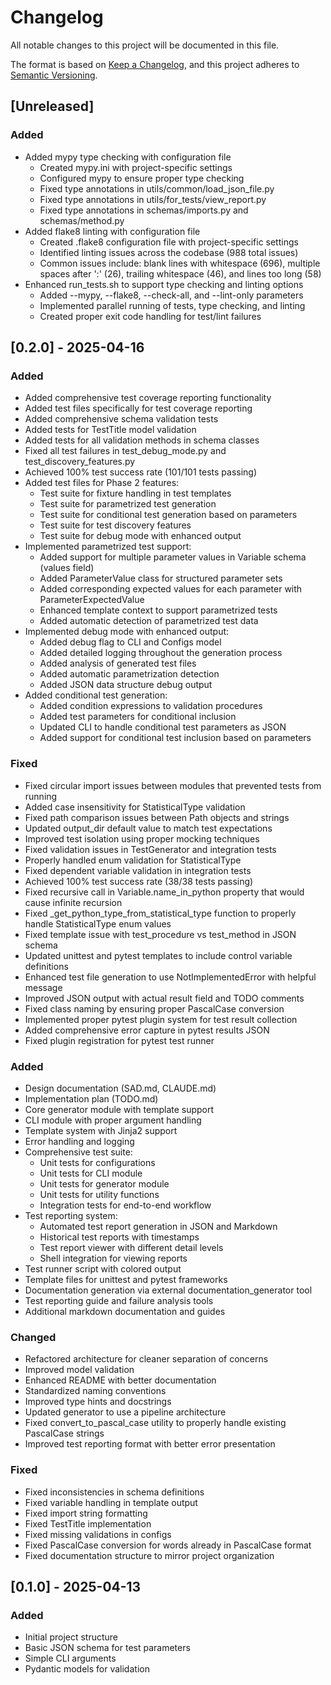# Changelog

All notable changes to this project will be documented in this file.

The format is based on [Keep a Changelog](https://keepachangelog.com/en/1.1.0/),
and this project adheres to [Semantic Versioning](https://semver.org/spec/v2.0.0.html).

## [Unreleased]

### Added
- Added mypy type checking with configuration file
  - Created mypy.ini with project-specific settings
  - Configured mypy to ensure proper type checking
  - Fixed type annotations in utils/common/load_json_file.py
  - Fixed type annotations in utils/for_tests/view_report.py
  - Fixed type annotations in schemas/imports.py and schemas/method.py
- Added flake8 linting with configuration file
  - Created .flake8 configuration file with project-specific settings
  - Identified linting issues across the codebase (988 total issues)
  - Common issues include: blank lines with whitespace (696), multiple spaces after ':' (26), 
    trailing whitespace (46), and lines too long (58)
- Enhanced run_tests.sh to support type checking and linting options
  - Added --mypy, --flake8, --check-all, and --lint-only parameters
  - Implemented parallel running of tests, type checking, and linting
  - Created proper exit code handling for test/lint failures

## [0.2.0] - 2025-04-16

### Added
- Added comprehensive test coverage reporting functionality
- Added test files specifically for test coverage reporting
- Added comprehensive schema validation tests
- Added tests for TestTitle model validation
- Added tests for all validation methods in schema classes
- Fixed all test failures in test_debug_mode.py and test_discovery_features.py
- Achieved 100% test success rate (101/101 tests passing)
- Added test files for Phase 2 features:
  - Test suite for fixture handling in test templates
  - Test suite for parametrized test generation
  - Test suite for conditional test generation based on parameters
  - Test suite for test discovery features
  - Test suite for debug mode with enhanced output
- Implemented parametrized test support:
  - Added support for multiple parameter values in Variable schema (values field)
  - Added ParameterValue class for structured parameter sets
  - Added corresponding expected values for each parameter with ParameterExpectedValue
  - Enhanced template context to support parametrized tests
  - Added automatic detection of parametrized test data
- Implemented debug mode with enhanced output:
  - Added debug flag to CLI and Configs model
  - Added detailed logging throughout the generation process
  - Added analysis of generated test files
  - Added automatic parametrization detection
  - Added JSON data structure debug output
- Added conditional test generation:
  - Added condition expressions to validation procedures
  - Added test parameters for conditional inclusion
  - Updated CLI to handle conditional test parameters as JSON
  - Added support for conditional test inclusion based on parameters

### Fixed
- Fixed circular import issues between modules that prevented tests from running
- Added case insensitivity for StatisticalType validation
- Fixed path comparison issues between Path objects and strings
- Updated output_dir default value to match test expectations
- Improved test isolation using proper mocking techniques
- Fixed validation issues in TestGenerator and integration tests
- Properly handled enum validation for StatisticalType
- Fixed dependent variable validation in integration tests
- Achieved 100% test success rate (38/38 tests passing)
- Fixed recursive call in Variable.name_in_python property that would cause infinite recursion
- Fixed _get_python_type_from_statistical_type function to properly handle StatisticalType enum values
- Fixed template issue with test_procedure vs test_method in JSON schema
- Updated unittest and pytest templates to include control variable definitions
- Enhanced test file generation to use NotImplementedError with helpful message
- Improved JSON output with actual result field and TODO comments
- Fixed class naming by ensuring proper PascalCase conversion
- Implemented proper pytest plugin system for test result collection
- Added comprehensive error capture in pytest results JSON
- Fixed plugin registration for pytest test runner

### Added
- Design documentation (SAD.md, CLAUDE.md)
- Implementation plan (TODO.md)
- Core generator module with template support
- CLI module with proper argument handling
- Template system with Jinja2 support
- Error handling and logging
- Comprehensive test suite:
  - Unit tests for configurations
  - Unit tests for CLI module
  - Unit tests for generator module
  - Unit tests for utility functions
  - Integration tests for end-to-end workflow
- Test reporting system:
  - Automated test report generation in JSON and Markdown
  - Historical test reports with timestamps
  - Test report viewer with different detail levels
  - Shell integration for viewing reports
- Test runner script with colored output
- Template files for unittest and pytest frameworks
- Documentation generation via external documentation_generator tool
- Test reporting guide and failure analysis tools
- Additional markdown documentation and guides

### Changed
- Refactored architecture for cleaner separation of concerns
- Improved model validation
- Enhanced README with better documentation
- Standardized naming conventions
- Improved type hints and docstrings
- Updated generator to use a pipeline architecture
- Fixed convert_to_pascal_case utility to properly handle existing PascalCase strings
- Improved test reporting format with better error presentation

### Fixed
- Fixed inconsistencies in schema definitions
- Fixed variable handling in template output
- Fixed import string formatting
- Fixed TestTitle implementation
- Fixed missing validations in configs
- Fixed PascalCase conversion for words already in PascalCase format
- Fixed documentation structure to mirror project organization

## [0.1.0] - 2025-04-13

### Added
- Initial project structure
- Basic JSON schema for test parameters
- Simple CLI arguments
- Pydantic models for validation